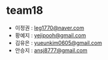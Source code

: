 # team18

- 이정권 : leg1770@naver.com
- 황예지 : yejipooh@gmail.com
- 김유은 : yueunkim0605@gmail.com
- 안승지 : ansj8777@gmail.com

